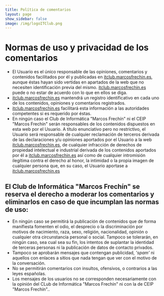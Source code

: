 ```yaml
---
title: Política de comentarios
layout: page
show_sidebar: false
image: /img/logoITClub.png
---
```


# Normas de uso y privacidad de los comentarios
- El Usuario es el único responsable de las opiniones, comentarios y contenidos facilitados por él y publicadas en [itclub.marcosfrechin.es](https://itclub.marcosfrechin.es/), aunque éstas hayan sido vertidas en apartados de la web que no necesiten identificación previa del mismo. [itclub.marcosfrechin.es](https://itclub.marcosfrechin.es/) puede o no estar de acuerdo con lo que en ellos se diga.
- [itclub.marcosfrechin.es](https://itclub.marcosfrechin.es/) mantendrá un registro identificativo en cada uno de los contenidos, opiniones y comentarios registrados.
- [itclub.marcosfrechin.es](https://itclub.marcosfrechin.es/) facilitará esta información a las autoridades competentes si es requerido por éstas.
- En ningún caso el Club de Informática "Marcos Frechín" ni el CEIP "Marcos Frechín" serán responsables de los contenidos dispuestos en esta web por el Usuario. A título enunciativo pero no restrictivo, el Usuario será responsable de cualquier reclamación de terceros derivada de las declaraciones y/u opiniones aportados por el Usuario a la web [itclub.marcosfrechin.es](https://itclub.marcosfrechin.es/), de cualquier infracción de derechos de propiedad intelectual e industrial derivada de los contenidos aportados por él a [itclub.marcosfrechin.es](https://itclub.marcosfrechin.es/) así como de cualquier intromisión ilegítima contra el derecho al honor, la intimidad o la propia imagen de cualquier persona que, en su caso, el Usuario aportase a [itclub.marcosfrechin.es](https://itclub.marcosfrechin.es/)

## El Club de Informática "Marcos Frechín" se reserva el derecho a moderar los comentarios y eliminarlos en caso de que incumplan las normas de uso:

- En ningún caso se permitirá la publicación de contenidos que de forma manifiesta fomenten el odio, el desprecio o la discriminación por motivos de nacimiento, raza, sexo, religión, nacionalidad, opinión o cualquier otra circunstancia personal o social. Tampoco se tolerarán, en ningún caso, sea cual sea su fin, los intentos de suplantar la identidad de terceras personas ni la publicación de datos de contacto privados.
- Tampoco se aprobarán mensajes que contengan publicidad, *'spam'* ni aquellos con enlaces a sitios que nada tengan que ver con el motivo de la conversación.
- No se permitirán comentarios con insultos, ofensivos, o contrarios a las leyes españolas.
- Los mensajes de los usuarios no se corresponden necesariamente con la opinión del CLub de Informática "Marcos Frechín" ni con la de CEIP "Marcos Frechín"..